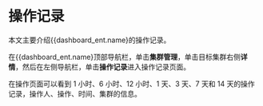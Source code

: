 # 操作记录

本文主要介绍{{dashboard_ent.name}的操作记录。

在{{dashboard_ent.name}顶部导航栏，单击**集群管理**，单击目标集群右侧**详情**，然后在左侧导航栏，单击**操作记录**进入操作记录页面。

在操作页面可以看到 1 小时、6 小时、12 小时、1 天、3 天、7 天和 14 天的操作记录，操作人、操作、时间、集群的信息。
